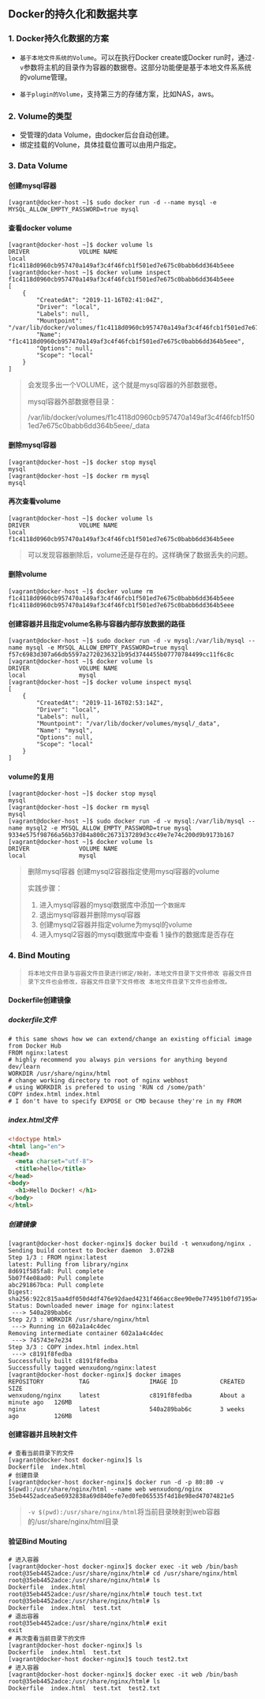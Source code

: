 ## Docker的持久化和数据共享

### 1. Docker持久化数据的方案

- `基于本地文件系统的Volume`。可以在执行Docker create或Docker run时，通过`-v`参数将主机的目录作为容器的数据卷。这部分功能便是基于本地文件系系统的volume管理。

- `基于plugin的Volume`，支持第三方的存储方案，比如NAS，aws。

### 2. Volume的类型

- 受管理的data Volume，由docker后台自动创建。
- 绑定挂载的Volune，具体挂载位置可以由用户指定。

### 3. Data Volume 

#### 创建mysql容器

```shell
[vagrant@docker-host ~]$ sudo docker run -d --name mysql -e MYSQL_ALLOW_EMPTY_PASSWORD=true mysql
```

#### 查看docker volume

```shell
[vagrant@docker-host ~]$ docker volume ls
DRIVER              VOLUME NAME
local               f1c4118d0960cb957470a149af3c4f46fcb1f501ed7e675c0babb6dd364b5eee
[vagrant@docker-host ~]$ docker volume inspect f1c4118d0960cb957470a149af3c4f46fcb1f501ed7e675c0babb6dd364b5eee
[
    {
        "CreatedAt": "2019-11-16T02:41:04Z",
        "Driver": "local",
        "Labels": null,
        "Mountpoint": "/var/lib/docker/volumes/f1c4118d0960cb957470a149af3c4f46fcb1f501ed7e675c0babb6dd364b5eee/_data",
        "Name": "f1c4118d0960cb957470a149af3c4f46fcb1f501ed7e675c0babb6dd364b5eee",
        "Options": null,
        "Scope": "local"
    }
]
```

> 会发现多出一个VOLUME，这个就是mysql容器的外部数据卷。
>
> mysql容器外部数据卷目录：
>
> /var/lib/docker/volumes/f1c4118d0960cb957470a149af3c4f46fcb1f501ed7e675c0babb6dd364b5eee/_data

#### 删除mysql容器

```shell
[vagrant@docker-host ~]$ docker stop mysql
mysql
[vagrant@docker-host ~]$ docker rm mysql
mysql
```

#### 再次查看volume

```shell
[vagrant@docker-host ~]$ docker volume ls
DRIVER              VOLUME NAME
local               f1c4118d0960cb957470a149af3c4f46fcb1f501ed7e675c0babb6dd364b5eee
```

> 可以发现容器删除后，volume还是存在的。这样确保了数据丢失的问题。

#### 删除volume

```shell
[vagrant@docker-host ~]$ docker volume rm f1c4118d0960cb957470a149af3c4f46fcb1f501ed7e675c0babb6dd364b5eee
f1c4118d0960cb957470a149af3c4f46fcb1f501ed7e675c0babb6dd364b5eee
```

#### 创建容器并且指定volume名称与容器内部存放数据的路径

```shell
[vagrant@docker-host ~]$ sudo docker run -d -v mysql:/var/lib/mysql --name mysql -e MYSQL_ALLOW_EMPTY_PASSWORD=true mysql
f57c6983d307a66db5597a2720236321b95d3744455b07770784499cc11f6c8c
[vagrant@docker-host ~]$ docker volume ls
DRIVER              VOLUME NAME
local               mysql
[vagrant@docker-host ~]$ docker volume inspect mysql
[
    {
        "CreatedAt": "2019-11-16T02:53:14Z",
        "Driver": "local",
        "Labels": null,
        "Mountpoint": "/var/lib/docker/volumes/mysql/_data",
        "Name": "mysql",
        "Options": null,
        "Scope": "local"
    }
]
```

#### volume的复用

```shell
[vagrant@docker-host ~]$ docker stop mysql
mysql
[vagrant@docker-host ~]$ docker rm mysql
mysql
[vagrant@docker-host ~]$ sudo docker run -d -v mysql:/var/lib/mysql --name mysql2 -e MYSQL_ALLOW_EMPTY_PASSWORD=true mysql
9334e575f98766a56b37d84a800c2673137289d3cc49e7e74c200d9b9173b167
[vagrant@docker-host ~]$ docker volume ls
DRIVER              VOLUME NAME
local               mysql
```

>删除mysql容器 创建mysql2容器指定使用mysql容器的volume
>
>实践步骤：
>
>1. 进入mysql容器的mysql数据库中添加一个`数据库`
>2. 退出mysql容器并删除mysql容器
>3. 创建mysql2容器并指定volume为mysql的volume
>4. 进入mysql2容器的mysql数据库中查看 1 操作的数据库是否存在

### 4. Bind Mouting

> `将本地文件目录与容器文件目录进行绑定/映射，本地文件目录下文件修改 容器文件目录下文件也会修改，容器文件目录下文件修改 本地文件目录下文件也会修改。`

#### Dockerfile创建镜像

##### dockerfile文件

```shell
# this same shows how we can extend/change an existing official image from Docker Hub
FROM nginx:latest
# highly recommend you always pin versions for anything beyond dev/learn
WORKDIR /usr/share/nginx/html
# change working directory to root of nginx webhost
# using WORKDIR is prefered to using 'RUN cd /some/path'
COPY index.html index.html
# I don't have to specify EXPOSE or CMD because they're in my FROM
```

##### index.html文件

```html
<!doctype html>
<html lang="en">
<head>
  <meta charset="utf-8">
  <title>hello</title>
</head>
<body>
  <h1>Hello Docker! </h1>
</body>
</html>
```

##### 创建镜像

```shell
[vagrant@docker-host docker-nginx]$ docker build -t wenxudong/nginx .
Sending build context to Docker daemon  3.072kB
Step 1/3 : FROM nginx:latest
latest: Pulling from library/nginx
8d691f585fa8: Pull complete 
5b07f4e08ad0: Pull complete 
abc291867bca: Pull complete 
Digest: sha256:922c815aa4df050d4df476e92daed4231f466acc8ee90e0e774951b0fd7195a4
Status: Downloaded newer image for nginx:latest
 ---> 540a289bab6c
Step 2/3 : WORKDIR /usr/share/nginx/html
 ---> Running in 602a1a4c4dec
Removing intermediate container 602a1a4c4dec
 ---> 745743e7e234
Step 3/3 : COPY index.html index.html
 ---> c8191f8fedba
Successfully built c8191f8fedba
Successfully tagged wenxudong/nginx:latest
[vagrant@docker-host docker-nginx]$ docker images
REPOSITORY          TAG                 IMAGE ID            CREATED              SIZE
wenxudong/nginx     latest              c8191f8fedba        About a minute ago   126MB
nginx               latest              540a289bab6c        3 weeks ago          126MB
```

#### 创建容器并且映射文件

```shell
# 查看当前目录下的文件
[vagrant@docker-host docker-nginx]$ ls
Dockerfile  index.html
# 创建目录
[vagrant@docker-host docker-nginx]$ docker run -d -p 80:80 -v $(pwd):/usr/share/nginx/html --name web wenxudong/nginx
35eb4452adcea5e6932838a69d840efe7ed0fe065535f4d18e98ed47074821e5
```

> `-v $(pwd):/usr/share/nginx/html`将当前目录映射到web容器的/usr/share/nginx/html目录

#### 验证Bind Mouting

```shell
# 进入容器
[vagrant@docker-host docker-nginx]$ docker exec -it web /bin/bash
root@35eb4452adce:/usr/share/nginx/html# cd /usr/share/nginx/html
root@35eb4452adce:/usr/share/nginx/html# ls
Dockerfile  index.html
root@35eb4452adce:/usr/share/nginx/html# touch test.txt
root@35eb4452adce:/usr/share/nginx/html# ls
Dockerfile  index.html	test.txt
# 退出容器
root@35eb4452adce:/usr/share/nginx/html# exit
exit
# 再次查看当前目录下的文件
[vagrant@docker-host docker-nginx]$ ls
Dockerfile  index.html  test.txt
[vagrant@docker-host docker-nginx]$ touch test2.txt
# 进入容器
[vagrant@docker-host docker-nginx]$ docker exec -it web /bin/bash
root@35eb4452adce:/usr/share/nginx/html# ls
Dockerfile  index.html	test.txt  test2.txt
```

